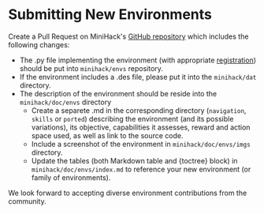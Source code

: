 # Submitting New Environments

Create a Pull Request on MiniHack's [GitHub repository](https://github.com/facebookresearch/minihack) which includes the following changes:
- The .py file implementing the environment (with appropriate [registration](https://github.com/facebookresearch/minihack/blob/main/minihack/envs/__init__.py#L7)) should be put into `minihack/envs` repository.
- If the environment includes a .des file, please put it into the `minihack/dat` directory.
- The description of the environment should be reside into the `minihack/doc/envs` directory
  - Create a separete .md in the corresponding directory (`navigation`, `skills` or `ported`) describing the environment (and its possible variations), its objective, capabilities it assesses, reward and action space used, as well as link to the source code.
  - Include a screenshot of the environment in `minihack/doc/envs/imgs` directory.
  - Update the tables (both Markdown table and {toctree} block) in `minihack/doc/envs/index.md` to reference your new environment (or family of environments).

We look forward to accepting diverse environment contributions from the community.